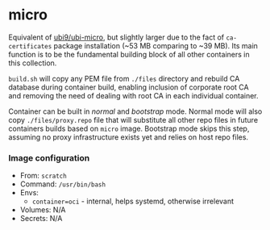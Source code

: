 # micro
Equivalent of [ubi9/ubi-micro](https://catalog.redhat.com/software/containers/ubi9/ubi-micro/615bdf943f6014fa45ae1b58), but slightly larger due to the fact of `ca-certificates` package installation (~53 MB comparing to ~39 MB). Its main function is to be the fundamental building block of all other containers in this collection.

`build.sh` will copy any PEM file from `./files` directory and rebuild CA database during container build, enabling inclusion of corporate root CA and removing the need of dealing with root CA in each individual container.

Container can be built in *normal* and *bootstrap* mode. Normal mode will also copy `./files/proxy.repo` file that will substitute all other repo files in future containers builds based on `micro` image. Bootstrap mode skips this step, assuming no proxy infrastructure exists yet and relies on host repo files.

### Image configuration
* From: `scratch`
* Command: `/usr/bin/bash`
* Envs:
    * `container=oci` - internal, helps systemd, otherwise irrelevant
* Volumes: N/A
* Secrets: N/A
